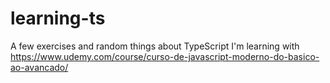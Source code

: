 # learning-ts
A few exercises and random things about TypeScript
I'm learning with https://www.udemy.com/course/curso-de-javascript-moderno-do-basico-ao-avancado/
